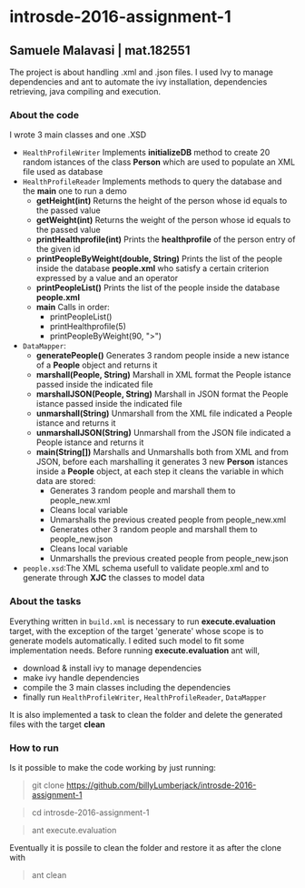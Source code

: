 # introsde-2016-assignment-1
## Samuele Malavasi | mat.182551
The project is about handling .xml and .json files.
I used Ivy to manage dependencies and ant to automate the ivy installation, dependencies retrieving, java compiling and execution.

### About the code
I wrote 3 main classes and one .XSD
* `HealthProfileWriter` Implements **initializeDB** method to create 20 random istances of the class **Person** which are used to populate an XML file used as database
* `HealthProfileReader` Implements methods to query the database and the **main** one to run a demo
  * **getHeight(int)** Returns the height of the person whose id equals to the passed value
  * **getWeight(int)** Returns the weight of the person whose id equals to the passed value
  * **printHealthprofile(int)** Prints the **healthprofile** of the person entry of the given id
  * **printPeopleByWeight(double, String)** Prints the list of the people inside the database **people.xml** who satisfy a certain criterion expressed by a value and an operator
  * **printPeopleList()** Prints the list of the people inside the database **people.xml**
  * **main** Calls in order:
    * printPeopleList()
    * printHealthprofile(5)
    * printPeopleByWeight(90, ">")
* `DataMapper`:
  * **generatePeople()** Generates 3 random people inside a new istance of a **People** object and returns it
  * **marshall(People, String)** Marshall in XML format the People istance passed inside the indicated file
  * **marshallJSON(People, String)** Marshall in JSON format the People istance passed inside the indicated file
  * **unmarshall(String)** Unmarshall from the XML file indicated a People istance and returns it
  * **unmarshallJSON(String)** Unmarshall from the JSON file indicated a People istance and returns it
  * **main(String[])** Marshalls and Unmarshalls both from XML and from JSON, before each marshalling it generates 3 new **Person** istances inside a **People** object, at each step it cleans the variable in which data are stored:
    * Generates 3 random people and marshall them to people_new.xml
    * Cleans local variable
    * Unmarshalls the previous created people from people_new.xml
    * Generates other 3 random people and marshall them to people_new.json
    * Cleans local variable
    * Unmarshalls the previous created people from people_new.json
* `people.xsd`:The XML schema usefull to validate people.xml and to generate through **XJC** the classes to model data

### About the tasks
Everything written in `build.xml` is necessary to run **execute.evaluation** target, with the exception of the target 'generate' whose scope is to generate models automatically. I edited such model to fit some implementation needs.
Before running **execute.evaluation** ant will,
* download & install ivy to manage dependencies
* make ivy handle dependencies
* compile the 3 main classes including the dependencies
* finally run `HealthProfileWriter`, `HealthProfileReader`, `DataMapper`

It is also implemented a task to clean the folder and delete the generated files with the target **clean**

### How to run
Is it possible to make the code working by just running:
> git clone https://github.com/billyLumberjack/introsde-2016-assignment-1

> cd introsde-2016-assignment-1

> ant execute.evaluation

Eventually it is possile to clean the folder and restore it as after the clone with
> ant clean
